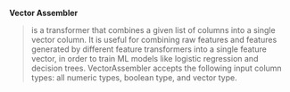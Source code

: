 

**Vector Assembler**
> is a transformer that combines a given list of columns into a single vector column. 
It is useful for combining raw features and features generated by different feature transformers into a single feature vector,
in order to train ML models like logistic regression and decision trees.
VectorAssembler accepts the following input column types: all numeric types, boolean type, and vector type.
